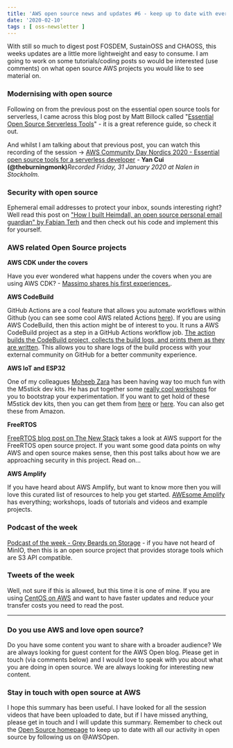 ```yaml
---
title: 'AWS open source news and updates #6 - keep up to date with everything that is happening.'
date: '2020-02-10'
tags : [ oss-newsletter ]
---
```

With still so much to digest post FOSDEM, SustainOSS and CHAOSS, this weeks updates are a little more lightweight and easy to consume. I am going to work on some tutorials/coding posts so would be interested (use comments) on what open source AWS projects you would like to see material on.

### Modernising with open source

Following on from the previous post on the essential open source tools for serverless, I came across this blog post by Matt Billock called "[Essential Open Source Serverless Tools](https://lumigo.io/blog/essential-open-source-serverless-tools/)" - it is a great reference guide, so check it out. 

And whilst I am talking about that previous post, you can watch this recording of the session ->
[AWS Community Day Nordics 2020 - Essential open source tools for a serverless developer](https://www.youtube.com/watch?time_continue=7&v=ausu6z4bcI8&feature=emb_logo) - **Yan Cui (@theburningmonk)**_Recorded Friday, 31 January 2020 at Nalen in Stockholm._

### Security with open source

Ephemeral email addresses to protect your inbox, sounds interesting right? Well read this post on ["How I built Heimdall, an open source personal email guardian" by Fabian Terh](https://medium.com/swlh/how-i-built-heimdall-an-open-source-personal-email-guardian-68e306d172d1) and then check out his code and implement this for yourself.

### AWS related Open Source projects

**AWS CDK under the covers**

Have you ever wondered what happens under the covers when you are using AWS CDK? - [Massimo shares his first experiences.](http://www.it20.info/2020/02/my-first-cdk-experience-under-the-hood/).

**AWS CodeBuild**

GitHub Actions are a cool feature that allows you automate workflows within Github (you can see some cool AWS related Actions [here](https://github.com/aws-actions)). If you are using AWS CodeBuild, then this action might be of interest to you. It runs a AWS CodeBuild project as a step in a GitHub Actions workflow job. [The action builds the CodeBuild project, collects the build logs, and prints them as they are written](https://github.com/aws-actions/aws-codebuild-run-build). This allows you to share logs of the build process with your external community on GitHub for a better community experience.

**AWS IoT and ESP32**

One of my colleagues [Moheeb Zara](https://twitter.com/virgilvox) has been having way too much fun with the M5stick dev kits. He has put together some [really cool workshops](https://github.com/aws-samples/aws-iot-esp32-arduino-examples/tree/master/m5stick-examples) for you to bootstrap your experimentation. If you want to get hold of these M5stick dev kits, then you can get them from [here](https://m5stack.com/collections/m5-core/products/m5stickc-development-kit-with-hat) or [here](https://www.adafruit.com/product/4289?gclid=CjwKCAiA1L_xBRA2EiwAgcLKA_XNkkETIgRMBl4ifk777Y03jZoNNBYzmzwckhZ59c5mtGW32FxZwRoCRrcQAvD_BwE). You can also get these from Amazon.

**FreeRTOS**

[FreeRTOS blog post on The New Stack](https://thenewstack.io/why-aws-support-for-freertos-is-good-for-open-source/) takes a look at AWS support for the FreeRTOS open source project. If you want some good data points on why AWS and open source makes sense, then this post talks about how we are approaching security in this project. Read on...

**AWS Amplify**

If you have heard about AWS Amplify, but want to know more then you will love this curated list of resources to help you get started. [AWEsome Amplify](https://github.com/dabit3/awesome-aws-amplify/blob/master/README.md) has everything; workshops, loads of tutorials and videos and example projects. 

### Podcast of the week

[Podcast of the week - Grey Beards on Storage](https://silvertonconsulting.com/gbos2/2020/02/07/097-greybeards-talk-open-source-s3-object-store-with-ab-periasamy-ceo-minio/?utm_content=115614286&utm_medium=social&utm_source=twitter&hss_channel=tw-3017977255) - if you have not heard of MinIO, then this is an open source project that provides storage tools which are S3 API compatible.

### Tweets of the week

Well, not sure if this is allowed, but this time it is one of mine. If you are using [CentOS on AWS](https://twitter.com/094459/status/1225521488666726407) and want to have faster updates and reduce your transfer costs you need to read the post.


---
### Do you use AWS and love open source? 

Do you have some content you want to share with a broader audience? We are always looking for guest content for the AWS Open blog. Please get in touch (via comments below) and I would love to speak with you about what you are doing in open source. We are always looking for interesting new content.

### Stay in touch with open source at AWS

I hope this summary has been useful. I have looked for all the session videos that have been uploaded to date, but if I have missed anything, please get in touch and I will update this summary. Remember to check out the [Open Source homepage](https://aws.amazon.com/opensource/?opensource-all.sort-by=item.additionalFields.startDate&opensource-all.sort-order=asc) to keep up to date with all our activity in open source by following us on @AWSOpen.
